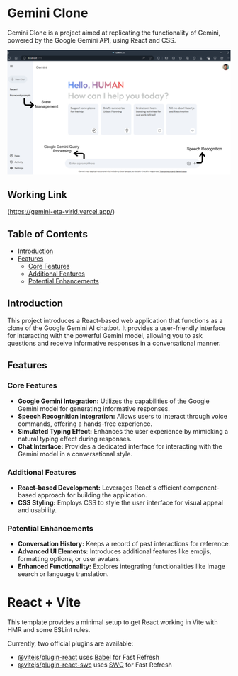 # Gemini Clone

Gemini Clone is a project aimed at replicating the functionality of Gemini, powered by the Google Gemini API, using React and CSS.

![Image description](.//gemini/GeminiPage.jpg)

## Working Link
(https://gemini-eta-virid.vercel.app/)

## Table of Contents

- [Introduction](#introduction)
- [Features](#features)
  - [Core Features](#core-features)
  - [Additional Features](#additional-features)
  - [Potential Enhancements](#potential-enhancements)

## Introduction

This project introduces a React-based web application that functions as a clone of the Google Gemini AI chatbot. It provides a user-friendly interface for interacting with the powerful Gemini model, allowing you to ask questions and receive informative responses in a conversational manner.

## Features

### Core Features

- **Google Gemini Integration:** Utilizes the capabilities of the Google Gemini model for generating informative responses.
- **Speech Recognition Integration:** Allows users to interact through voice commands, offering a hands-free experience.
- **Simulated Typing Effect:** Enhances the user experience by mimicking a natural typing effect during responses.
- **Chat Interface:** Provides a dedicated interface for interacting with the Gemini model in a conversational style.

### Additional Features

- **React-based Development:** Leverages React's efficient component-based approach for building the application.
- **CSS Styling:** Employs CSS to style the user interface for visual appeal and usability.

### Potential Enhancements

- **Conversation History:** Keeps a record of past interactions for reference.
- **Advanced UI Elements:** Introduces additional features like emojis, formatting options, or user avatars.
- **Enhanced Functionality:** Explores integrating functionalities like image search or language translation.

# React + Vite

This template provides a minimal setup to get React working in Vite with HMR and some ESLint rules.

Currently, two official plugins are available:

- [@vitejs/plugin-react](https://github.com/vitejs/vite-plugin-react/blob/main/packages/plugin-react/README.md) uses [Babel](https://babeljs.io/) for Fast Refresh
- [@vitejs/plugin-react-swc](https://github.com/vitejs/vite-plugin-react-swc) uses [SWC](https://swc.rs/) for Fast Refresh
